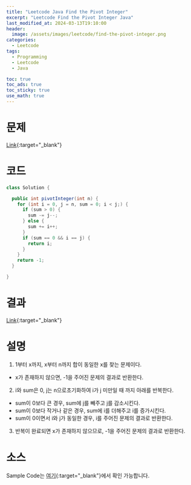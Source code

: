 ```yaml
---
title: "Leetcode Java Find the Pivot Integer"
excerpt: "Leetcode Find the Pivot Integer Java"
last_modified_at: 2024-03-13T19:10:00
header:
  image: /assets/images/leetcode/find-the-pivot-integer.png
categories:
  - Leetcode
tags:
  - Programming
  - Leetcode
  - Java

toc: true
toc_ads: true
toc_sticky: true
use_math: true
---
```

# 문제
[Link](https://leetcode.com/problems/find-the-pivot-integer){:target="_blank"}

# 코드
```java
class Solution {

  public int pivotInteger(int n) {
    for (int i = 0, j = n, sum = 0; i < j;) {
      if (sum > 0) {
        sum -= j--;
      } else {
        sum += i++;
      }
      if (sum == 0 && i == j) {
        return i;
      }
    }
    return -1;
  }

}
```

# 결과
[Link](https://leetcode.com/problems/find-the-pivot-integer/submissions/1202416570/){:target="_blank"}

# 설명
1. 1부터 x까지, x부터 n까지 합이 동일한 x를 찾는 문제이다.
- x가 존재하지 않으면, -1을 주어진 문제의 결과로 반환한다.

2. i와 sum은 0, j는 n으로초기화하여 i가 j 미만일 때 까지 아래를 반복한다.
- sum이 0보다 큰 경우, sum에 j를 빼주고 j를 감소시킨다.
- sum이 0보다 작거나 같은 경우, sum에 i를 더해주고 i를 증가시킨다.
- sum이 0이면서 i와 j가 동일한 경우, i를 주어진 문제의 결과로 반환한다.

3. 반복이 완료되면 x가 존재하지 않으므로, -1을 주어진 문제의 결과로 반환한다.

# 소스
Sample Code는 [여기](https://github.com/GracefulSoul/leetcode/blob/master/src/main/java/gracefulsoul/problems/FindThePivotInteger.java){:target="_blank"}에서 확인 가능합니다.